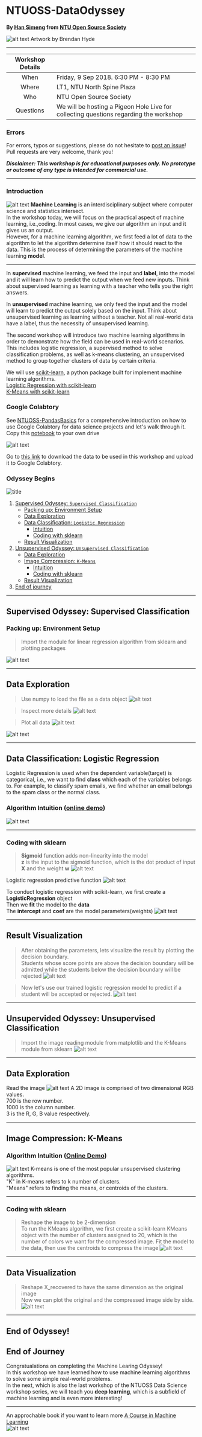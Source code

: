# NTUOSS-DataOdyssey
**By [Han Simeng](https://github.com/ShirleyHan6) from [NTU Open Source Society](https://www.ntuoss.com)**

<!-- blank line -->
![alt text](https://github.com/ShirleyHan6/NTUOSS-DataOdyssey/blob/master/images/logo.jpeg)
Artwork by Brendan Hyde

---
<!-- blank line -->


| Workshop Details |                                                                                       |
| :---:            | ---                                                                                   |
| When             | Friday, 9 Sep 2018. 6:30 PM - 8:30 PM                                                |
| Where            | LT1, NTU North Spine Plaza                                                            |
| Who              | NTU Open Source Society                                                               |
| Questions        | We will be hosting a Pigeon Hole Live for collecting questions regarding the workshop |
### Errors

For errors, typos or suggestions, please do not hesitate to [post an issue](https://github.com/wilsonteng97/NTUOSS-PandasBasics/issues/new)! Pull requests are very welcome, thank you!

**_Disclaimer: This workshop is for educational purposes only. No prototype or outcome of any type is intended for commercial use._**

---
### Introduction
![alt text](https://github.com/ShirleyHan6/NTUOSS-DataOdyssey/blob/master/images/scikit_learn.png)
<strong>Machine Learning</strong> is an interdisciplinary subject where computer science and statistics intersect. <br>
In the workshop today, we will focus on the practical aspect of machine learning, i.e.,coding. 
In most cases, we give our algorithm an input and it gives us an output.  
However, for a machine learning algorithm, we first feed a lot of data to the algorithm to let the algorithm determine itself how it should react to the data. This is the process of determining the parameters of the machine learning <strong>model</strong>. 
<hr>
In <strong>supervised</strong> machine learning, we feed the input and <strong>label</strong>, into the model and it will learn how to predict the output when we feed new inputs. Think about supervised learning as learning with a teacher who tells you the right answers. 

In <strong>unsupervised</strong> machine learning, we only feed the input and the model will learn to predict the output solely based on the input. Think about unsupervised learning as learning without a teacher. Not all real-world data have a label, thus the necessity of unsupervised learning.

The second workshop will introduce two machine learning algorithms in order to demonstrate how the field can be used in real-world scenarios. <br>
This includes logistic regression, a supervised method to solve classification problems, as well as k-means clustering, an unsupervised method to group together clusters of data by certain criteria.<br>
 
We will use [scikit-learn](https://scikit-learn.org/stable/index.html), a python package built for implement machine learning algorithms. <br>
[Logistic Regression with scikit-learn](https://scikit-learn.org/stable/modules/generated/sklearn.linear_model.LogisticRegression.html)<br>
[K-Means with scikit-learn](https://scikit-learn.org/stable/modules/generated/sklearn.cluster.KMeans.html)<br>

### Google Colabtory
See [NTUOSS-PandasBasics](https://github.com/wilsonteng97/NTUOSS-PandasBasics) for a comprehensive introduction on how to use Google Colabtory for data science projects and let's walk through it. <br>
Copy this [notebook](https://colab.research.google.com/drive/114hqdZq7EtMqYCNuMhwcb6xyLOZ6S1Dt) to your own drive <br>
<!-- blank line -->
![alt text](https://github.com/ShirleyHan6/NTUOSS-DataOdyssey/blob/master/images/save_to_drive.png)
<!-- blank line -->
Go to [this link](https://drive.google.com/drive/folders/1udniYJu3xmxuNFud8FDn0yyESkXOAzCF?usp=sharing) to download the data to be used in this workshop and upload it to Google Colabtory. <br>

### Odyssey Begins
![title](images/ml_types.jpg)
1. [Supervised Odyssey: `Supervised Classification`](#supervised)
    * [Packing up: Environment Setup](#prep)
    * [Data Exploration](#explore1)
    * [Data Classification: `Logistic Regression`](#logreg)
      + [Intuition](#intuition1)
      + [Coding with sklearn](#coding1)
    * [Result Visualization](#viz1)
2. [Unsupervised Odyssey: `Unsupervised Classification`](#unsupervised)
    * [Data Exploration](#explore1)
    * [Image Compression: `K-Means`](#k_means)
      + [Intuition](#intuition2)
      + [Coding with sklearn](#coding2)
    * [Result Visualization](#viz2)
3. [End of journey](#end)
---
##  Supervised Odyssey: Supervised Classification <a name="supervised"></a>
###  Packing up: Environment Setup <a name="prep"></a>

> Import the module for linear regression algorithm from sklearn and plotting packages
<!-- blank line -->
![alt text](https://github.com/ShirleyHan6/NTUOSS-DataOdyssey/blob/master/images/code/environment_setup/import_libs.png)
<!-- blank line -->
---
## Data Exploration <a name="explore2"></a>
> Use numpy to load the file as a data object
![alt text](https://github.com/ShirleyHan6/NTUOSS-DataOdyssey/blob/master/images/code/supervised/load_data.png)
<!-- blank line -->
> Inspect more details
![alt text](https://github.com/ShirleyHan6/NTUOSS-DataOdyssey/blob/master/images/code/supervised/more_details.png)
<!-- blank line -->
> Plot all data
![alt text](https://github.com/ShirleyHan6/NTUOSS-DataOdyssey/blob/master/images/code/supervised/plot.png)
<!-- blank line -->
![alt text](https://github.com/ShirleyHan6/NTUOSS-DataOdyssey/blob/master/images/code/viz/explore1.png)
<!-- blank line -->
---
## Data Classification: Logistic Regression <a name="logreg"></a>
Logistic Regression is used when the dependent variable(target) is categorical, i.e., we want to find <strong>class</strong> which each of the variables belongs to. 
For example, to classify spam emails, we find whether an email belongs to the spam class or the normal class. 
### Algorithm Intuition ([online demo](https://www.desmos.com/calculator/naf1qogfjn))<a name="intuition1"></a>
![alt text](https://github.com/ShirleyHan6/NTUOSS-DataOdyssey/blob/master/images/logreg.png)
<!-- blank line -->
---
### Coding with sklearn <a name="coding1"></a>
> **Sigmoid** function adds non-linearity into the model <br>
**z** is the input to the sigmoid function, which is the dot product of input **X** and the weight **w** 
![alt text](https://github.com/ShirleyHan6/NTUOSS-DataOdyssey/blob/master/images/code/supervised/log_reg1.png)
<!-- blank line -->
Logistic regression predictive function
![alt text](https://github.com/ShirleyHan6/NTUOSS-DataOdyssey/blob/master/images/code/supervised/log_reg_eqn.png)
<!-- blank line -->
To conduct logistic regression with scikit-learn, we first create a **LogisticRegression** object<br>
Then we **fit** the model to the **data**<br>
The **intercept** and **coef** are the model parameters(weights)
![alt text](https://github.com/ShirleyHan6/NTUOSS-DataOdyssey/blob/master/images/code/supervised/log_reg2.png)
<!-- blank line -->
---
## Result Visualization <a name="viz1"></a>
> After obtaining the parameters, lets visualize the result by plotting the decision boundary. <br>
Students whose score points are above the decision boundary will be admitted while the students below the decision boundary will be rejected
![alt text](https://github.com/ShirleyHan6/NTUOSS-DataOdyssey/blob/master/images/code/viz/viz1.png)
<!-- blank line -->
> Now let's use our trained logistic regression model to predict if a student will be accepted or rejected.
![alt text](https://github.com/ShirleyHan6/NTUOSS-DataOdyssey/blob/master/images/code/supervised/predict1.png)
---
<!-- blank line -->
## Unsupervided Odyssey: Unsupervised Classification <a name="unsupervised"></a>
<!-- blank line -->
> Import the image reading module from matplotlib and the K-Means module from sklearn
![alt text](https://github.com/ShirleyHan6/NTUOSS-DataOdyssey/blob/master/images/code/unsupervised/import_libs2.png)
<!-- blank line -->
---
## Data Exploration <a name="explore2"></a>
Read the image
![alt text](https://github.com/ShirleyHan6/NTUOSS-DataOdyssey/blob/master/images/code/unsupervised/read_reshape_img.png)
A 2D image is comprised of two dimensional RGB values. <br>
700 is the row number.<br>
1000 is the column number.<br>
3 is the R, G, B value respectively. <br>
<!-- blank line -->
---
## Image Compression: K-Means <a name="k_means"></a>
### Algorithm Intuition ([Online Demo](http://alekseynp.com/viz/k-means.html))<a name="intuition2"></a>
![alt text](https://github.com/ShirleyHan6/NTUOSS-DataOdyssey/blob/master/images/k_means.png)
K-means is one of the most popular unsupervised clustering algorithms. <br>
"K" in K-means refers to k number of clusters. <br>
"Means" refers to finding the means, or centroids of the clusters. <br>
<!-- blank line -->
---
### Coding with sklearn <a name="coding2"></a>
> Reshape the image to be 2-dimension<br>
>To run the KMeans algorithm, we first create a scikit-learn KMeans object with the number of clusters assigned to 20, which is the number of colors we want for the compressed image.
>Fit the model to the data, then use the centroids to compress the image
![alt text](https://github.com/ShirleyHan6/NTUOSS-DataOdyssey/blob/master/images/code/unsupervised/k_means_cluster.png)
<!-- blank line -->
---
## Data Visualization <a name="viz2"></a>
> Reshape X_recovered to have the same dimension as the original image<br>
> Now we can plot the original and the compressed image side by side. 
![alt text](https://github.com/ShirleyHan6/NTUOSS-DataOdyssey/blob/master/images/code/viz/viz2.png)
<!-- blank line -->
---
## End of Odyssey!<a name="end"></a>
## End of Journey <a name="end"></a>
Congratualations on completing the Machine Learing Odyssey!<br>
In this workshop we have learned how to use machine learning algorithms to solve some simple real-world problems. <br>
In the next, which is also the last workshop of the NTUOSS Data Science workshop series, we will teach you **deep learning**, which is a subfield of machine learning and is even more interesting!<br>
<hr>

An approchable book if you want to learn more [A Course in Machine Learning](http://ciml.info/)
<br>
![alt text](https://github.com/ShirleyHan6/NTUOSS-DataOdyssey/blob/master/images/ai_ml_dl.png)



